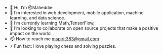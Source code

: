 - 👋 Hi, I’m @Maheddie
- 👀 I’m interested in  web development, mobile application, machine learning, and data science.
- 🌱 I’m currently learning Math,TensorFlow,
- 💞️ I’m looking to collaborate on open source projects that make a positive impact on the world
- 📫 How to reach me mspirit383@gmail.com
- ⚡ Fun fact: I love playing chess and solving puzzles.

<!---
Maheddie/Maheddie is a ✨ special ✨ repository because its `README.md` (this file) appears on your GitHub profile.
You can click the Preview link to take a look at your changes.
--->

